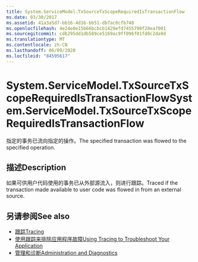 ```yaml
---
title: System.ServiceModel.TxSourceTxScopeRequiredIsTransactionFlow
ms.date: 03/30/2017
ms.assetid: 41a3a5d7-bb16-4d16-bb51-db7ac0cfb748
ms.openlocfilehash: 4e24e0e15b66bcbcb1429efd7455790f28ea7001
ms.sourcegitcommit: cdb295dd1db589ce5169ac9ff096f01fd0c2da9d
ms.translationtype: MT
ms.contentlocale: zh-CN
ms.lasthandoff: 06/09/2020
ms.locfileid: "84595617"
---
```

# <a name="systemservicemodeltxsourcetxscoperequiredistransactionflow"></a><span data-ttu-id="4926e-102">System.ServiceModel.TxSourceTxScopeRequiredIsTransactionFlow</span><span class="sxs-lookup"><span data-stu-id="4926e-102">System.ServiceModel.TxSourceTxScopeRequiredIsTransactionFlow</span></span>
<span data-ttu-id="4926e-103">指定的事务已流向指定的操作。</span><span class="sxs-lookup"><span data-stu-id="4926e-103">The specified transaction was flowed to the specified operation.</span></span>  
  
## <a name="description"></a><span data-ttu-id="4926e-104">描述</span><span class="sxs-lookup"><span data-stu-id="4926e-104">Description</span></span>  
 <span data-ttu-id="4926e-105">如果可供用户代码使用的事务已从外部源流入，则进行跟踪。</span><span class="sxs-lookup"><span data-stu-id="4926e-105">Traced if the transaction made available to user code was flowed in from an external source.</span></span>  
  
## <a name="see-also"></a><span data-ttu-id="4926e-106">另请参阅</span><span class="sxs-lookup"><span data-stu-id="4926e-106">See also</span></span>

- [<span data-ttu-id="4926e-107">跟踪</span><span class="sxs-lookup"><span data-stu-id="4926e-107">Tracing</span></span>](index.md)
- [<span data-ttu-id="4926e-108">使用跟踪来排除应用程序故障</span><span class="sxs-lookup"><span data-stu-id="4926e-108">Using Tracing to Troubleshoot Your Application</span></span>](using-tracing-to-troubleshoot-your-application.md)
- [<span data-ttu-id="4926e-109">管理和诊断</span><span class="sxs-lookup"><span data-stu-id="4926e-109">Administration and Diagnostics</span></span>](../index.md)
